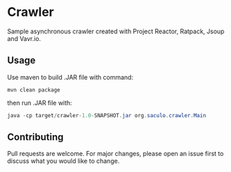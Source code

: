 # Crawler

Sample asynchronous crawler created with Project Reactor, Ratpack, Jsoup and Vavr.io.

## Usage
Use maven to build .JAR file with command:
```maven
mvn clean package
```

then run .JAR file with:
```java
java -cp target/crawler-1.0-SNAPSHOT.jar org.saculo.crawler.Main
```

## Contributing
Pull requests are welcome. For major changes, please open an issue first to discuss what you would like to change.
